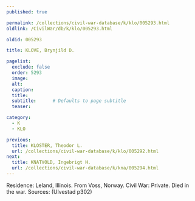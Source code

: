 ```yaml
---
published: true

permalink: /collections/civil-war-database/k/klo/005293.html
oldlink: /CivilWar/db/k/klo/005293.html

oldid: 005293

title: KLOVE, Brynjild D.

pagelist:
  exclude: false
  order: 5293
  image: 
  alt:
  caption:
  title:
  subtitle:      # Defaults to page subtitle
  teaser:

category: 
  - K 
  - KLO

previous:
  title: KLOSTER, Theodor L.
  url: /collections/civil-war-database/k/klo/005292.html  
next:
  title: KNATVOLD, Ingebrigt H.
  url: /collections/civil-war-database/k/kna/005294.html   
---
```

Residence: Leland, Illinois. From Voss, Norway. Civil War: Private. Died in the war. Sources: (Ulvestad p302)